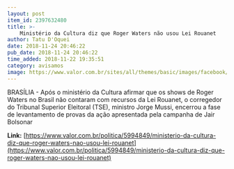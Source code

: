 ```yaml
---
layout: post
item_id: 2397632480
title: >-
    Ministério da Cultura diz que Roger Waters não usou Lei Rouanet
author: Tatu D'Oquei
date: 2018-11-24 20:46:22
pub_date: 2018-11-24 20:46:22
time_added: 2018-11-22 19:35:51
category: avisamos
image: https://www.valor.com.br/sites/all/themes/basic/images/facebook/valor-big.jpg
---
```


BRASÍLIA - Após o ministério da Cultura afirmar que os shows de Roger Waters no Brasil não contaram com recursos da Lei Rouanet, o corregedor do Tribunal Superior Eleitoral (TSE), ministro Jorge Mussi, encerrou a fase de levantamento de provas da ação apresentada pela campanha de Jair Bolsonar

**Link:** [https://www.valor.com.br/politica/5994849/ministerio-da-cultura-diz-que-roger-waters-nao-usou-lei-rouanet](https://www.valor.com.br/politica/5994849/ministerio-da-cultura-diz-que-roger-waters-nao-usou-lei-rouanet)

